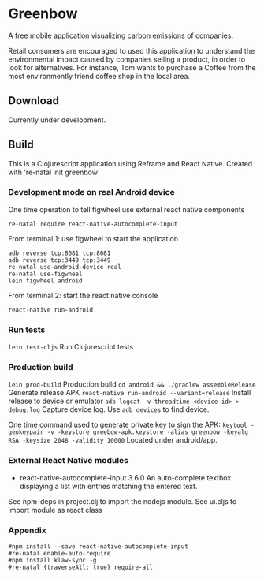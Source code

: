 # Greenbow

A free mobile application visualizing carbon emissions of companies.

Retail consumers are encouraged to used this application to understand the environmental impact caused by companies selling a product, in order to look for alternatives. For instance, Tom wants to purchase a Coffee from the most environmently friend coffee shop in the local area.

## Download

Currently under development.

## Build

This is a Clojurescript application using Reframe and React Native.
Created with 're-natal init greenbow'

### Development mode on real Android device

One time operation to tell figwheel use external react native components
```
re-natal require react-native-autocomplete-input
```

From terminal 1: use figwheel to start the application
```
adb reverse tcp:8081 tcp:8081
adb reverse tcp:3449 tcp:3449
re-natal use-android-device real
re-natal use-figwheel
lein figwheel android
```

From terminal 2: start the react native console
```
react-native run-android
```


### Run tests
`lein test-cljs` Run Clojurescript tests


### Production build
`lein prod-build` Production build
`cd android && ./gradlew assembleRelease` Generate release APK
`react-native run-android --variant=release` Install release to device or emulator
`adb logcat -v threadtime <device id> > debug.log` Capture device log. Use `adb devices` to find device.


One time command used to generate private key to sign the APK:
`keytool -genkeypair -v -keystore greebow-apk.keystore -alias greenbow -keyalg RSA -keysize 2048 -validity 10000` Located under android/app.


### External React Native modules
- react-native-autocomplete-input 3.6.0
      An auto-complete textbox displaying a list with entries matching the entered text.

See npm-deps in project.clj to import the nodejs module.
See ui.cljs to import module as react class


### Appendix
```
#npm install --save react-native-autocomplete-input
#re-natal enable-auto-require
#npm install klaw-sync -g
#re-natal {traverseAll: true} require-all
```
